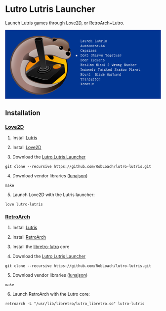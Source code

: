 # Lutro Lutris Launcher

Launch [Lutris](http://lutris.net) games through [Love2D](https://love2d.org/), or [RetroArch](http://libretro.com)+[Lutro](http://github.com/libretro/libretro-lutro).

![Lutro Lutris Launcher Screenshot](resources/screenshot.png)

## Installation

### [Love2D](http://love2d.org)

1. Install [Lutris](https://lutris.net)

2. Install [Love2D](https://love2d.org)

3. Download the [Lutro Lutris Launcher](http://github.com/RobLoach/lutro-lutris)
  ```
  git clone --recursive https://github.com/RobLoach/lutro-lutris.git
  ```

4. Download vendor libraries ([lunajson](https://github.com/grafi-tt/lunajson))
  ```
  make
  ```

5. Launch Love2D with the Lutris launcher:
  ```
  love lutro-lutris
  ```

### [RetroArch](http://libretro.com)

1. Install [Lutris](https://lutris.net)

2. Install [RetroArch](http://libretro.com)

3. Install the [libretro-lutro](https://github.com/libretro/libretro-lutro) core

4. Download the [Lutro Lutris Launcher](http://github.com/RobLoach/lutro-lutris)
  ```
  git clone --recursive https://github.com/RobLoach/lutro-lutris.git
  ```

5. Download vendor libraries ([lunajson](https://github.com/grafi-tt/lunajson))
  ```
  make
  ```

6. Launch RetroArch with the Lutro core:
  ```
  retroarch -L "/usr/lib/libretro/lutro_libretro.so" lutro-lutris
  ```
